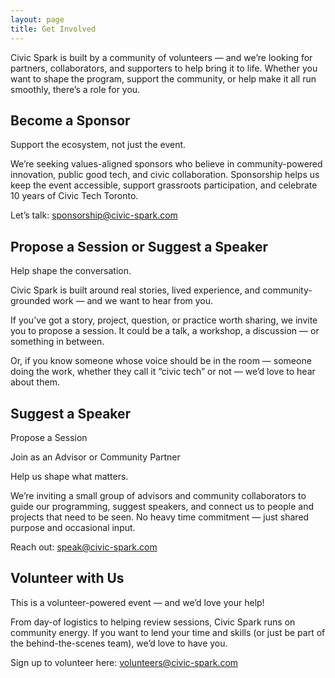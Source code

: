 ```yaml
---
layout: page
title: Get Involved
---
```


Civic Spark is built by a community of volunteers — and we’re looking for partners, collaborators, and supporters to help bring it to life. Whether you want to shape the program, support the community, or help make it all run smoothly, there’s a role for you.

## Become a Sponsor

Support the ecosystem, not just the event.

We’re seeking values-aligned sponsors who believe in community-powered innovation, public good tech, and civic collaboration. Sponsorship helps us keep the event accessible, support grassroots participation, and celebrate 10 years of Civic Tech Toronto.

Let’s talk: sponsorship@civic-spark.com

## Propose a Session or Suggest a Speaker

Help shape the conversation.

Civic Spark is built around real stories, lived experience, and community-grounded work — and we want to hear from you.

If you’ve got a story, project, question, or practice worth sharing, we invite you to propose a session. It could be a talk, a workshop, a discussion — or something in between.

Or, if you know someone whose voice should be in the room — someone doing the work, whether they call it “civic tech” or not — we’d love to hear about them.

## Suggest a Speaker

Propose a Session

Join as an Advisor or Community Partner

Help us shape what matters.

We’re inviting a small group of advisors and community collaborators to guide our programming, suggest speakers, and connect us to people and projects that need to be seen. No heavy time commitment — just shared purpose and occasional input.

Reach out: speak@civic-spark.com

## Volunteer with Us

This is a volunteer-powered event — and we’d love your help!

From day-of logistics to helping review sessions, Civic Spark runs on community energy. If you want to lend your time and skills (or just be part of the behind-the-scenes team), we’d love to have you.

Sign up to volunteer here: volunteers@civic-spark.com
